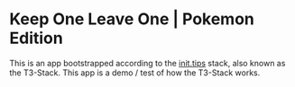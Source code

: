 # Keep One Leave One | Pokemon Edition

This is an app bootstrapped according to the [init.tips](https://init.tips) stack, also known as the T3-Stack. This app is a demo / test of how the T3-Stack works.
